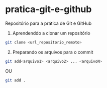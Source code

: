 # pratica-git-e-github
Repositório para a prática de Git e GitHub

 1. Aprendenddo a clonar um repositório

 ```bash
 git clone <url_repositorio_remoto>
 ```

2. Preparando os arquivos para o commit

```bash
git add<arquivo1> <arquivo2> ... <arquivoN>
```
OU
```bash
git add . 
```

